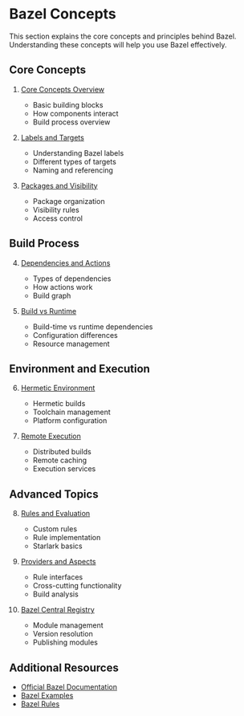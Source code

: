 # Bazel Concepts

This section explains the core concepts and principles behind Bazel. Understanding these concepts will help you use Bazel effectively.

## Core Concepts

1. [Core Concepts Overview](core-concepts.md)
   - Basic building blocks
   - How components interact
   - Build process overview

2. [Labels and Targets](labels-and-targets.md)
   - Understanding Bazel labels
   - Different types of targets
   - Naming and referencing

3. [Packages and Visibility](packages-and-visibility.md)
   - Package organization
   - Visibility rules
   - Access control

## Build Process

4. [Dependencies and Actions](dependencies-and-actions.md)
   - Types of dependencies
   - How actions work
   - Build graph

5. [Build vs Runtime](build-vs-runtime.md)
   - Build-time vs runtime dependencies
   - Configuration differences
   - Resource management

## Environment and Execution

6. [Hermetic Environment](hermetic-environment.md)
   - Hermetic builds
   - Toolchain management
   - Platform configuration

7. [Remote Execution](remote-execution.md)
   - Distributed builds
   - Remote caching
   - Execution services

## Advanced Topics

8. [Rules and Evaluation](rules-and-evaluation.md)
   - Custom rules
   - Rule implementation
   - Starlark basics

9. [Providers and Aspects](providers-and-aspects.md)
   - Rule interfaces
   - Cross-cutting functionality
   - Build analysis

10. [Bazel Central Registry](bazel-central-registry.md)
    - Module management
    - Version resolution
    - Publishing modules

## Additional Resources

- [Official Bazel Documentation](https://bazel.build/docs)
- [Bazel Examples](https://github.com/bazelbuild/examples)
- [Bazel Rules](https://bazel.build/rules) 